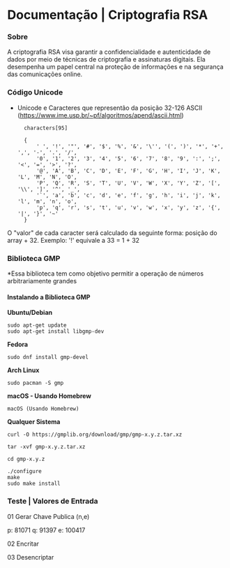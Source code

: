 <h1>Documentação | Criptografia RSA </h1> 

<h3>Sobre</h3>
A criptografia RSA visa garantir a confidencialidade e autenticidade de dados por meio de técnicas de criptografia e assinaturas digitais. 
Ela desempenha um papel central na proteção de informações e na segurança das comunicações online.


<h3>Código Unicode </h3>

* Unicode e Caracteres que representão da posição 32-126 ASCII (https://www.ime.usp.br/~pf/algoritmos/apend/ascii.html)

        characters[95] 

        {
            ' ', '!', '"', '#', '$', '%', '&', '\'', '(', ')', '*', '+', ',', '-', '.', '/',
            '0', '1', '2', '3', '4', '5', '6', '7', '8', '9', ':', ';', '<', '=', '>', '?',
            '@', 'A', 'B', 'C', 'D', 'E', 'F', 'G', 'H', 'I', 'J', 'K', 'L', 'M', 'N', 'O',
            'P', 'Q', 'R', 'S', 'T', 'U', 'V', 'W', 'X', 'Y', 'Z', '[', '\\', ']', '^', '_',
            '`', 'a', 'b', 'c', 'd', 'e', 'f', 'g', 'h', 'i', 'j', 'k', 'l', 'm', 'n', 'o',
            'p', 'q', 'r', 's', 't', 'u', 'v', 'w', 'x', 'y', 'z', '{', '|', '}', '~'
        }

O "valor" de cada caracter será calculado da seguinte forma: posição do array + 32. 
Exemplo: '!' equivale a  33 = 1 + 32


<h3>Biblioteca GMP</h3>
*Essa biblioteca tem como objetivo permitir a operação de números arbitrariamente grandes 

<h4>Instalando a Biblioteca GMP </h4>


<strong>Ubuntu/Debian</strong> 

    sudo apt-get update
    sudo apt-get install libgmp-dev

<strong>Fedora</strong> 

    sudo dnf install gmp-devel

<strong>Arch Linux</strong> 

    sudo pacman -S gmp

<strong>macOS - Usando Homebrew</strong> 

    macOS (Usando Homebrew)

<strong>Qualquer Sistema</strong> 

    curl -O https://gmplib.org/download/gmp/gmp-x.y.z.tar.xz

    tar -xvf gmp-x.y.z.tar.xz

    cd gmp-x.y.z

    ./configure
    make
    sudo make install



<h3>Teste | Valores de Entrada</h3>

01 Gerar Chave Publica (n,e)

p: 81071
q: 91397
e: 100417

02 Encritar 



03 Desencriptar